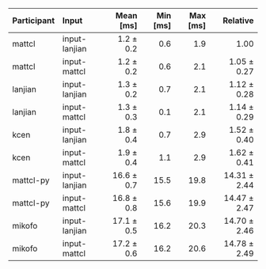 | Participant | Input | Mean [ms] | Min [ms] | Max [ms] | Relative |
|:---|:---|---:|---:|---:|---:|
| mattcl | input-lanjian | 1.2 ± 0.2 | 0.6 | 1.9 | 1.00 |
| mattcl | input-mattcl | 1.2 ± 0.2 | 0.6 | 2.1 | 1.05 ± 0.27 |
| lanjian | input-lanjian | 1.3 ± 0.2 | 0.7 | 2.1 | 1.12 ± 0.28 |
| lanjian | input-mattcl | 1.3 ± 0.3 | 0.1 | 2.1 | 1.14 ± 0.29 |
| kcen | input-lanjian | 1.8 ± 0.4 | 0.7 | 2.9 | 1.52 ± 0.40 |
| kcen | input-mattcl | 1.9 ± 0.4 | 1.1 | 2.9 | 1.62 ± 0.41 |
| mattcl-py | input-lanjian | 16.6 ± 0.7 | 15.5 | 19.8 | 14.31 ± 2.44 |
| mattcl-py | input-mattcl | 16.8 ± 0.8 | 15.6 | 19.9 | 14.47 ± 2.47 |
| mikofo | input-lanjian | 17.1 ± 0.5 | 16.2 | 20.3 | 14.70 ± 2.46 |
| mikofo | input-mattcl | 17.2 ± 0.6 | 16.2 | 20.6 | 14.78 ± 2.49 |
